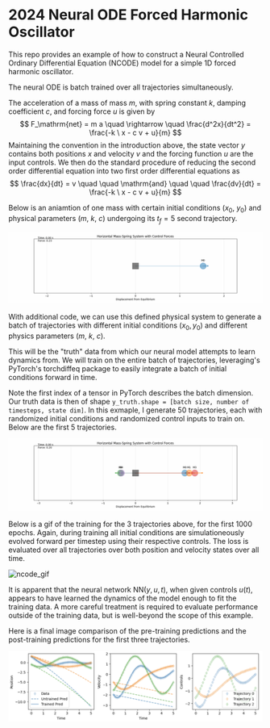 # 2024 Neural ODE Forced Harmonic Oscillator
This repo provides an example of how to construct a Neural Controlled Ordinary Differential Equation (NCODE) model for a simple 1D forced harmonic oscillator. 

The neural ODE is batch trained over all trajectories simultaneously. 

The acceleration of a mass of mass $m$, with spring constant $k$, damping coefficient $c$, and forcing force $u$ is given by 
$$
F_\mathrm{net} = m a \quad \rightarrow \quad \frac{d^2x}{dt^2} = \frac{-k \ x - c v  + u}{m} 
$$
Maintaining the convention in the introduction above, the state vector $y$ contains both positions $x$ and velocity $v$ and the forcing function $u$ are the input controls. We then do the standard procedure of reducing the second order differential equation into two first order differential equations as 
$$
\frac{dx}{dt} = v \quad \quad \mathrm{and} \quad \quad \frac{dv}{dt} = \frac{-k \ x - c v  + u}{m} 
$$

Below is an aniamtion of one mass with certain initial conditions ($x_0$, $y_0$) and physical parameters ($m, \ k, \ c$) undergoing its $t_f=5$ second trajectory.

![1mass](output/single_mass_spring.gif)

With additional code, we can use this defined physical system to generate a batch of trajectories with different initial conditions ($x_0, y_0$) and different physics parameters ($m, \ k, \ c$). 

This will be the "truth" data from which our neural model attempts to learn dynamics from. We will train on the entire batch of trajectories, leveraging's PyTorch's torchdiffeq package to easily integrate a batch of initial conditions forward in time. 

 Note the first index of a tensor in PyTorch describes the batch dimension. Our truth data is then of shape `y_truth.shape = [batch size, number of timesteps, state dim]`. In this exmaple, I generate 50 trajectories, each with randomized initial conditions and randomized control inputs to train on. Below are the first 5 trajectories. 


![5mass](output/five_mass_spring.gif)


Below is a gif of the training for the 3 trajectories above, for the first 1000 epochs. Again, during training all initial conditions are simulationeously evolved forward per timestep using their respective controls. The loss is evaluated over all trajectories over both position and velocity states over all time. 


![ncode_gif](output/ncode.gif)

It is apparent that the neural network $\mathrm{NN}(y,u,t)$, when given controls $u(t)$, appears to have learned the dynamics of the model enough to fit the training data. A more careful treatment is required to evaluate performance outside of the training data, but is well-beyond the scope of this example. 

Here is a final image comparison of the pre-training predictions and the post-training predictions for the first three trajectories. 

![ncode_trained](output/trained_vs_untrained.png)